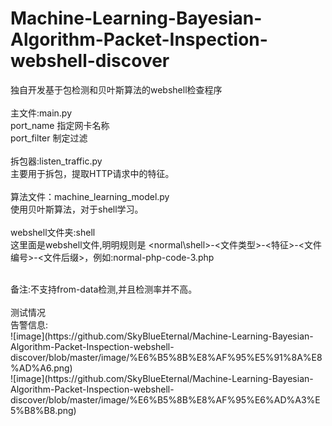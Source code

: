 # Machine-Learning-Bayesian-Algorithm-Packet-Inspection-webshell-discover
独自开发基于包检测和贝叶斯算法的webshell检查程序<br>
<br>
主文件:main.py<br>
port_name 指定网卡名称<br>
port_filter 制定过滤<br>
<br>
拆包器:listen_traffic.py<br>
主要用于拆包，提取HTTP请求中的特征。<br>
<br>
算法文件：machine_learning_model.py<br>
使用贝叶斯算法，对于shell学习。<br>
<br>
webshell文件夹:shell<br>
这里面是webshell文件,明明规则是 <normal\shell>-<文件类型>-<特征>-<文件编号>-<文件后缀>，例如:normal-php-code-3.php<br>

<br>
备注:不支持from-data检测,并且检测率并不高。<br>

<br>
测试情况<br>
告警信息:<br>
![image](https://github.com/SkyBlueEternal/Machine-Learning-Bayesian-Algorithm-Packet-Inspection-webshell-discover/blob/master/image/%E6%B5%8B%E8%AF%95%E5%91%8A%E8%AD%A6.png)<br>
![image](https://github.com/SkyBlueEternal/Machine-Learning-Bayesian-Algorithm-Packet-Inspection-webshell-discover/blob/master/image/%E6%B5%8B%E8%AF%95%E6%AD%A3%E5%B8%B8.png)<br>
